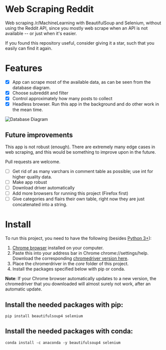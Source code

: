 # Web Scraping Reddit
Web scraping /r/MachineLearning with BeautifulSoup and Selenium, without using the Reddit API, since you mostly web scrape when an API is not available -- or just when it's easier.

If you found this repository useful, consider giving it a star, such that you easily can find it again.

# Features

- [x] App can scrape most of the available data, as can be seen from the database diagram.
- [x] Choose subreddit and filter
- [x] Control approximately how many posts to collect
- [x] Headless browser. Run this app in the background and do other work in the mean time.

![Database Diagram](https://mlfromscratch.com/content/images/2019/11/image-6.png)

## Future improvements

This app is not robust (enough). There are extremely many edge cases in web scraping, and this would be something to improve upon in the future.

Pull requests are welcome.

- [ ] Get rid of as many varchars in comment table as possible; use int for higher quality data.
- [ ] Make app robust
- [ ] Download driver automatically
- [ ] Add more browsers for running this project (Firefox first)
- [ ] Give categories and flairs their own table, right now they are just concatenated into a string.

# Install

To run this project, you need to have the following (besides [Python 3+](https://www.python.org/downloads/)):

1. [Chrome browser](https://www.google.com/chrome/) installed on your computer.
2. Paste this into your address bar in Chrome chrome://settings/help. Download the corresponding [chromedriver version here](https://chromedriver.chromium.org/downloads).
3. Place the chromerdriver in the *core* folder of this project.
3. Install the packages specified below with pip or conda.

**Note**: If your Chrome browser automatically updates to a new version, the chromedriver that you downloaded will almost surely not work, after an automatic update.

## Install the needed packages with pip:

```
pip install beautifulsoup4 selenium
```

## Install the needed packages with conda:

```
conda install -c anaconda -y beautifulsoup4 selenium
```
